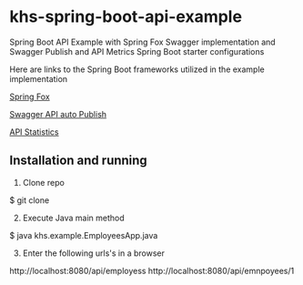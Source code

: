 # khs-spring-boot-api-example
Spring Boot API Example with Spring Fox Swagger implementation and Swagger Publish and API Metrics Spring Boot starter configurations 

Here are links to the Spring Boot frameworks utilized in the example implementation 

[Spring Fox](https://github.com/springfox/springfox)

[Swagger API auto Publish](https://github.com/in-the-keyhole/khs-spring-boot-publish-swagger-starter)

[API Statistics](https://github.com/in-the-keyhole/khs-spring-boot-api-statistics-starter)

## Installation and running 

1. Clone repo 

  $ git clone 

2. Execute Java main method 

  $ java khs.example.EmployeesApp.java

3. Enter the following urls's in a browser 

  http://localhost:8080/api/employess 
  http://localhost:8080/api/emnpoyees/1

  
